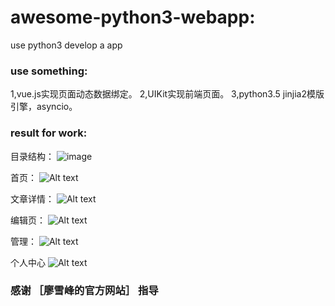 # awesome-python3-webapp:
use python3 develop a app

### use something:
1,vue.js实现页面动态数据绑定。
2,UIKit实现前端页面。
3,python3.5 jinjia2模版引擎，asyncio。

### result for work:
目录结构：
![image](2F6D7084-6634-4A44-9434-C4F961C18B22.png "2")

首页：
![Alt text](F51C81F5-7A1A-41DC-8DA2-325A2B369BA7.png "2")

文章详情：
![Alt text](38F00CB4-8A39-460B-A05C-9DACA0E5C139.png "2")

编辑页：
![Alt text](11288BB9-E72A-4E7C-A133-53C72ACBE7A0.png "2")

管理：
![Alt text](083493FB-34B1-47BE-A45E-157AABA7CF9D.png "2")

个人中心
![Alt text](EC56C21C-67DD-4ECC-9C40-A374D1410389.png "2")

### 感谢 ［廖雪峰的官方网站］ 指导
